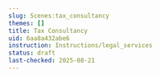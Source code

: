 ```yaml
---
slug: Scenes:tax_consultancy
themes: []
title: Tax Consultancy
uid: 6aa8a432abe6
instruction: Instructions/legal_services
status: draft
last-checked: 2025-08-21
---
```

